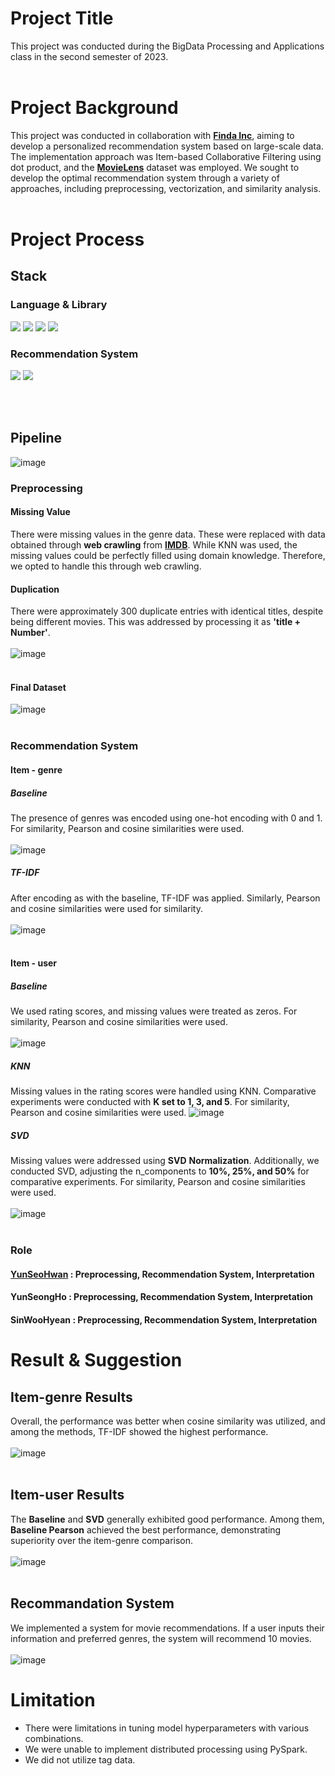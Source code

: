 # Project Title
This project was conducted during the BigData Processing and Applications class in the second semester of 2023.
<br><br>

# Project Background 
This project was conducted in collaboration with [**Finda Inc**](https://finda.co.kr/), aiming to develop a personalized recommendation system based on large-scale data. The implementation approach was Item-based Collaborative Filtering using dot product, and the [**MovieLens**](https://grouplens.org/datasets/movielens/)   dataset was employed.
We sought to develop the optimal recommendation system through a variety of approaches, including preprocessing, vectorization, and similarity analysis.
<br><br>

# Project Process  

## Stack
### Language & Library
<div>
  <img src="https://img.shields.io/badge/Python-3776AB?style=flat&logo=python&logoColor=white"/>
  <img src="https://img.shields.io/badge/Numpy-013243?style=flat&logo=Numpy&logoColor=white"/>
  <img src="https://img.shields.io/badge/Pandas-150458?style=flat&logo=Pandas&logoColor=white"/>
<img src="https://img.shields.io/badge/Scikit learn-F7931E?style=flat&logo=Scikitlearn&logoColor=white"/>
</div>

### Recommendation System 
<div>
  <img src="https://img.shields.io/badge/Item genre-000000?style=flat&logo=&logoColor=white"/>
  <img src="https://img.shields.io/badge/Item user-000000?style=flat&logo=&logoColor=white"/>

<br><br>

## Pipeline
![image](https://github.com/YunSeoHwan/DM_TeamProject/assets/48356954/9b7acf9d-e2c2-444e-9c80-f2558802dd55)

### Preprocessing
#### **Missing Value**
There were missing values in the genre data. These were replaced with data obtained through **web crawling** from [**IMDB**](https://www.imdb.com/). While KNN was used, the missing values could be perfectly filled using domain knowledge. Therefore, we opted to handle this through web crawling. <br>

#### **Duplication**
There were approximately 300 duplicate entries with identical titles, despite being different movies. This was addressed by processing it as **'title + Number'**.
<br><br>
![image](https://github.com/YunSeoHwan/BD_Recommendation_System/assets/48356954/1bc992c1-4ea9-403d-9909-546704e29c0b) <br><br>

#### **Final Dataset**
![image](https://github.com/YunSeoHwan/BD_Recommendation_System/assets/48356954/bf7e0595-a7b8-49cd-9181-dfc4fff82e7f) <br><br>
### Recommendation System 
#### **Item - genre**
##### **Baseline**
The presence of genres was encoded using one-hot encoding with 0 and 1. For similarity, Pearson and cosine similarities were used. <br><br>
![image](https://github.com/YunSeoHwan/BD_Recommendation_System/assets/48356954/8831a8cf-9efc-4c09-8d7f-ff37277f3f99)<br>

##### **TF-IDF**
After encoding as with the baseline, TF-IDF was applied. Similarly, Pearson and cosine similarities were used for similarity. <br><br>
![image](https://github.com/YunSeoHwan/BD_Recommendation_System/assets/48356954/3ab0ff95-e9e5-4364-a291-393872b170f0) <br><br>

#### **Item - user**
##### **Baseline**
We used rating scores, and missing values were treated as zeros. For similarity, Pearson and cosine similarities were used. <br><br>
![image](https://github.com/YunSeoHwan/BD_Recommendation_System/assets/48356954/8506f265-2abc-4c7c-a69b-18abef079952)

##### **KNN**
Missing values in the rating scores were handled using KNN. Comparative experiments were conducted with **K set to 1, 3, and 5**. For similarity, Pearson and cosine similarities were used.
![image](https://github.com/YunSeoHwan/BD_Recommendation_System/assets/48356954/06613f39-191b-492f-92cd-636a13a28f83)
##### **SVD**
Missing values were addressed using **SVD** **Normalization**. Additionally, we conducted SVD, adjusting the n_components to **10%, 25%, and 50%** for comparative experiments. For similarity, Pearson and cosine similarities were used. <br><br>
![image](https://github.com/YunSeoHwan/BD_Recommendation_System/assets/48356954/eb8b87ff-a43d-422e-b54a-14e5f585ce99)<br><br>
### Role
#### [**YunSeoHwan**](https://github.com/YunSeoHwan) : Preprocessing, Recommendation System, Interpretation<br>
#### YunSeongHo : Preprocessing, Recommendation System, Interpretation
#### SinWooHyean : Preprocessing, Recommendation System, Interpretation <br>

# Result & Suggestion
## Item-genre Results
Overall, the performance was better when cosine similarity was utilized, and among the methods, TF-IDF showed the highest performance. <br><br>
![image](https://github.com/YunSeoHwan/DM_TeamProject/assets/48356954/8fd77d2c-9120-4142-8e38-1e355e016ab3) <br><br>

## Item-user Results
The **Baseline** and **SVD** generally exhibited good performance. Among them, **Baseline Pearson** achieved the best performance, demonstrating superiority over the item-genre comparison.
<br><br>
![image](https://github.com/YunSeoHwan/BD_Recommendation_System/assets/48356954/6cc9ed06-03c1-491d-8db3-43e763c2a25e)<br><br>

## Recommandation System
We implemented a system for movie recommendations. If a user inputs their information and preferred genres, the system will recommend 10 movies. <br><br>
![image](https://github.com/YunSeoHwan/BD_Recommendation_System/assets/48356954/07e9d841-f93c-440e-96ad-994cd2f16e6d)

# Limitation
- There were limitations in tuning model hyperparameters with various combinations.
- We were unable to implement distributed processing using PySpark.
- We did not utilize tag data.
